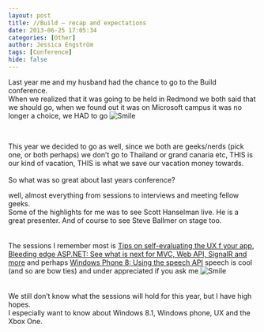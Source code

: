 ```yaml
---
layout: post
title: //Build – recap and expectations
date: 2013-06-25 17:05:34
categories: [Other]
author: Jessica Engström
tags: [Conference]
hide: false
---
```

<p>Last year me and my husband had the chance to go to the Build conference. <br>When we realized that it was going to be held in Redmond we both said that we should go, when we found out it was on Microsoft campus it was no longer a choice, we HAD to go <img class="wlEmoticon wlEmoticon-smile" style="border-top-style: none; border-bottom-style: none; border-right-style: none; border-left-style: none" alt="Smile" src="/PostImages/wlEmoticon-smile_2.png"></p> <p>&nbsp;</p> <p>This year we decided to go as well, since we both are geeks/nerds (pick one, or both perhaps) we don’t go to Thailand or grand canaria etc, THIS is our kind of vacation, THIS is what we save our vacation money towards. <br><br>So what was so great about last years conference?</p> <p>well, almost everything from sessions to interviews and meeting fellow geeks. <br>Some of the highlights for me was to see Scott Hanselman live. He is a great presenter. And of course to see Steve Ballmer on stage too. <br><br><br>The sessions I remember most is <a href="http://channel9.msdn.com/Events/Build/2012/2-118" target="_blank">Tips on self-evaluating the UX f your app</a>, <a href="http://channel9.msdn.com/Events/Build/2012/3-028" target="_blank">Bleeding edge ASP.NET: See what is next for MVC, Web API, SignalR and more</a> and perhaps <a href="http://channel9.msdn.com/Events/Build/2012/3-050" target="_blank">Windows Phone 8: Using the speech API</a> speech is cool (and so are bow ties) and under appreciated if you ask me <img class="wlEmoticon wlEmoticon-smile" style="border-top-style: none; border-bottom-style: none; border-right-style: none; border-left-style: none" alt="Smile" src="/PostImages/wlEmoticon-smile_2.png"> <br><br><br>We still don’t know what the sessions will hold for this year, but I have high hopes. <br>I especially want to know about Windows 8.1, Windows phone, UX and the Xbox One. </p>

